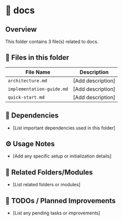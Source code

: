 # 📂 docs

## Overview
This folder contains 3 file(s) related to docs.

## 📄 Files in this folder

| File Name | Description |
|-----------|-------------|
| `architecture.md` | [Add description] |
| `implementation-guide.md` | [Add description] |
| `quick-start.md` | [Add description] |

## 🔗 Dependencies
- [List important dependencies used in this folder]

## ⚙️ Usage Notes
- [Add any specific setup or initialization details]

## 🔄 Related Folders/Modules
- [List related folders or modules]

## 🚧 TODOs / Planned Improvements
- [List any pending tasks or improvements]
